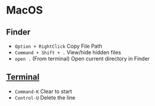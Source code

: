 
# MacOS

## Finder
- `Option + RightClick` Copy File Path
- `Command + Shift + .` View/hide hidden files 
- `open .` (From terminal) Open current directory in Finder

## [Terminal](https://support.apple.com/en-ca/guide/terminal/trmlshtcts/mac)
- `Command-K` Clear to start
- `Control-U` Delete the line
